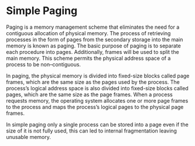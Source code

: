 # Simple Paging

Paging is a memory management scheme that eliminates the need for a contiguous allocation of physical memory. The process of retrieving 
processes in the form of pages from the secondary storage into the main memory is known as paging. The basic purpose of paging is to 
separate each procedure into pages. Additionally, frames will be used to split the main memory. This scheme permits the physical address 
space of a process to be non–contiguous.

In paging, the physical memory is divided into fixed-size blocks called page frames, which are the same size as the pages used by the 
process. The process’s logical address space is also divided into fixed-size blocks called pages, which are the same size as the page 
frames. When a process requests memory, the operating system allocates one or more page frames to the process and maps the process’s 
logical pages to the physical page frames.

In simple paging only a single process can be stored into a page even if the size of it is not fully used, this can led to internal
fragmentation leaving unusable memory.

